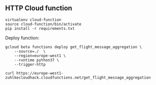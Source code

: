 HTTP Cloud function
-------------------

```
virtualenv cloud-function
source cloud-function/bin/activate
pip install -r requirements.txt
```



Deploy function:

```
gcloud beta functions deploy get_flight_message_aggregation \
    --source=./  \
    --region=europe-west1 \
    --runtime python37 \
    --trigger-http

```

```
curl https://europe-west1-zuhlkecloudhack.cloudfunctions.net/get_flight_message_aggregation
```
